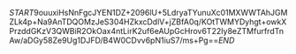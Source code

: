 $START$9ouuxiHsNnFgcJYEN1DZ+2096lU+5LdryaTYunuXc01MXWWTAhJGMZLk4p+Na9AnTDQOMzJeS304HZkxcDdlV+jZBfA0q/KOtTWMYDyhgt+owkXPrzddGKzV3QWBiR2OkOax4ntLirK2uf6eAUpGcHrov6T22Iy8eZTMfurfrdTnAw/aDGy58Ze9Ug1DJFD/B4W0CDvv6pN1iuS7/ms+Pg==$END$